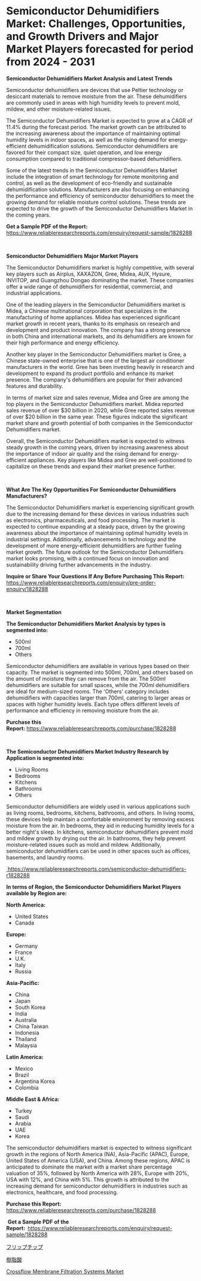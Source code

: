 <p><h1>Semiconductor Dehumidifiers Market: Challenges, Opportunities, and Growth Drivers and Major Market Players forecasted for period from 2024 - 2031</h1></p><p><strong>Semiconductor Dehumidifiers Market Analysis and Latest Trends</strong></p>
<p><p>Semiconductor dehumidifiers are devices that use Peltier technology or desiccant materials to remove moisture from the air. These dehumidifiers are commonly used in areas with high humidity levels to prevent mold, mildew, and other moisture-related issues.</p><p>The Semiconductor Dehumidifiers Market is expected to grow at a CAGR of 11.4% during the forecast period. The market growth can be attributed to the increasing awareness about the importance of maintaining optimal humidity levels in indoor spaces, as well as the rising demand for energy-efficient dehumidification solutions. Semiconductor dehumidifiers are favored for their compact size, quiet operation, and low energy consumption compared to traditional compressor-based dehumidifiers.</p><p>Some of the latest trends in the Semiconductor Dehumidifiers Market include the integration of smart technology for remote monitoring and control, as well as the development of eco-friendly and sustainable dehumidification solutions. Manufacturers are also focusing on enhancing the performance and efficiency of semiconductor dehumidifiers to meet the growing demand for reliable moisture control solutions. These trends are expected to drive the growth of the Semiconductor Dehumidifiers Market in the coming years.</p></p>
<p><strong>Get a Sample PDF of the Report:&nbsp;</strong> <a href="https://www.reliableresearchreports.com/enquiry/request-sample/1828288">https://www.reliableresearchreports.com/enquiry/request-sample/1828288</a></p>
<p>&nbsp;</p>
<p><strong>Semiconductor Dehumidifiers Major Market Players</strong></p>
<p><p>The Semiconductor Dehumidifiers market is highly competitive, with several key players such as Airplus, XAXAZON, Gree, Midea, AUX, Hysure, INVITOP, and Guangzhou Dongao dominating the market. These companies offer a wide range of dehumidifiers for residential, commercial, and industrial applications.</p><p>One of the leading players in the Semiconductor Dehumidifiers market is Midea, a Chinese multinational corporation that specializes in the manufacturing of home appliances. Midea has experienced significant market growth in recent years, thanks to its emphasis on research and development and product innovation. The company has a strong presence in both China and international markets, and its dehumidifiers are known for their high performance and energy efficiency.</p><p>Another key player in the Semiconductor Dehumidifiers market is Gree, a Chinese state-owned enterprise that is one of the largest air conditioner manufacturers in the world. Gree has been investing heavily in research and development to expand its product portfolio and enhance its market presence. The company's dehumidifiers are popular for their advanced features and durability.</p><p>In terms of market size and sales revenue, Midea and Gree are among the top players in the Semiconductor Dehumidifiers market. Midea reported sales revenue of over $30 billion in 2020, while Gree reported sales revenue of over $20 billion in the same year. These figures indicate the significant market share and growth potential of both companies in the Semiconductor Dehumidifiers market.</p><p>Overall, the Semiconductor Dehumidifiers market is expected to witness steady growth in the coming years, driven by increasing awareness about the importance of indoor air quality and the rising demand for energy-efficient appliances. Key players like Midea and Gree are well-positioned to capitalize on these trends and expand their market presence further.</p></p>
<p>&nbsp;</p>
<p><strong>What Are The Key Opportunities For Semiconductor Dehumidifiers Manufacturers?</strong></p>
<p><p>The Semiconductor Dehumidifiers market is experiencing significant growth due to the increasing demand for these devices in various industries such as electronics, pharmaceuticals, and food processing. The market is expected to continue expanding at a steady pace, driven by the growing awareness about the importance of maintaining optimal humidity levels in industrial settings. Additionally, advancements in technology and the development of more energy-efficient dehumidifiers are further fueling market growth. The future outlook for the Semiconductor Dehumidifiers market looks promising, with a continued focus on innovation and sustainability driving further advancements in the industry.</p></p>
<p><strong>Inquire or Share Your Questions If Any Before Purchasing This Report:</strong> <a href="https://www.reliableresearchreports.com/enquiry/pre-order-enquiry/1828288">https://www.reliableresearchreports.com/enquiry/pre-order-enquiry/1828288</a></p>
<p>&nbsp;</p>
<p><strong>Market Segmentation</strong></p>
<p><strong>The Semiconductor Dehumidifiers Market Analysis by types is segmented into:</strong></p>
<p><ul><li>500ml</li><li>700ml</li><li>Others</li></ul></p>
<p><p>Semiconductor dehumidifiers are available in various types based on their capacity. The market is segmented into 500ml, 700ml, and others based on the amount of moisture they can remove from the air. The 500ml dehumidifiers are suitable for small spaces, while the 700ml dehumidifiers are ideal for medium-sized rooms. The 'Others' category includes dehumidifiers with capacities larger than 700ml, catering to larger areas or spaces with higher humidity levels. Each type offers different levels of performance and efficiency in removing moisture from the air.</p></p>
<p><strong>Purchase this Report:&nbsp;</strong><a href="https://www.reliableresearchreports.com/purchase/1828288">https://www.reliableresearchreports.com/purchase/1828288</a></p>
<p>&nbsp;</p>
<p><strong>The Semiconductor Dehumidifiers Market Industry Research by Application is segmented into:</strong></p>
<p><ul><li>Living Rooms</li><li>Bedrooms</li><li>Kitchens</li><li>Bathrooms</li><li>Others</li></ul></p>
<p><p>Semiconductor dehumidifiers are widely used in various applications such as living rooms, bedrooms, kitchens, bathrooms, and others. In living rooms, these devices help maintain a comfortable environment by removing excess moisture from the air. In bedrooms, they aid in reducing humidity levels for a better night's sleep. In kitchens, semiconductor dehumidifiers prevent mold and mildew growth by drying out the air. In bathrooms, they help prevent moisture-related issues such as mold and mildew. Additionally, semiconductor dehumidifiers can be used in other spaces such as offices, basements, and laundry rooms.</p></p>
<p><a href="https://www.reliableresearchreports.com/semiconductor-dehumidifiers-r1828288">&nbsp;https://www.reliableresearchreports.com/semiconductor-dehumidifiers-r1828288</a></p>
<p><strong>In terms of Region, the Semiconductor Dehumidifiers Market Players available by Region are:</strong></p>
<p>
    <p> <strong> North America: </strong>
        <ul>
            <li>United States</li>
            <li>Canada</li>
        </ul>
        </p> 
    <p> <strong> Europe: </strong>
        <ul>
            <li>Germany</li>
            <li>France</li>
            <li>U.K.</li>
            <li>Italy</li>
            <li>Russia</li>
        </ul>
        </p> 
    <p> <strong> Asia-Pacific: </strong>
        <ul>
            <li>China</li>
            <li>Japan</li>
            <li>South Korea</li>
            <li>India</li>
            <li>Australia</li>
            <li>China Taiwan</li>
            <li>Indonesia</li>
            <li>Thailand</li>
            <li>Malaysia</li>
        </ul>
        </p> 
    <p> <strong> Latin America: </strong>
        <ul>
            <li>Mexico</li>
            <li>Brazil</li>
            <li>Argentina Korea</li>
            <li>Colombia</li>
        </ul>
        </p> 
    <p> <strong> Middle East & Africa: </strong>
        <ul>
            <li>Turkey</li>
            <li>Saudi</li>
            <li>Arabia</li>
            <li>UAE</li>
            <li>Korea</li>
        </ul>
    </p>
    </p>
<p><p>The semiconductor dehumidifiers market is expected to witness significant growth in the regions of North America (NA), Asia-Pacific (APAC), Europe, United States of America (USA), and China. Among these regions, APAC is anticipated to dominate the market with a market share percentage valuation of 35%, followed by North America with 28%, Europe with 20%, USA with 12%, and China with 5%. This growth is attributed to the increasing demand for semiconductor dehumidifiers in industries such as electronics, healthcare, and food processing.</p></p>
<p><strong>Purchase this Report: </strong><a href="https://www.reliableresearchreports.com/purchase/1828288">https://www.reliableresearchreports.com/purchase/1828288</a></p>
<p>&nbsp;<strong>Get a Sample PDF of the Report:&nbsp;&nbsp;</strong><a href="https://www.reliableresearchreports.com/enquiry/request-sample/1828288">https://www.reliableresearchreports.com/enquiry/request-sample/1828288</a></p>
<p><strong></strong></p>
<p><p><a href="https://github.com/dadanedu33/Market-Research-Report-List-1/blob/main/227871446859.md">フリップチップ</a></p><p><a href="https://github.com/ihabdkwlxs948/Market-Research-Report-List-1/blob/main/606506842047.md">樹脂酸</a></p><p><a href="https://github.com/lbird53714/Market-Research-Report-List-4/blob/main/crossflow-membrane-filtration-systems-market.md">Crossflow Membrane Filtration Systems Market</a></p></p>